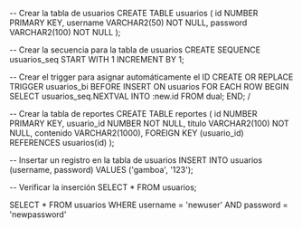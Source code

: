 -- Crear la tabla de usuarios
CREATE TABLE usuarios (
    id NUMBER PRIMARY KEY,
    username VARCHAR2(50) NOT NULL,
    password VARCHAR2(100) NOT NULL
);

-- Crear la secuencia para la tabla de usuarios
CREATE SEQUENCE usuarios_seq START WITH 1 INCREMENT BY 1;

-- Crear el trigger para asignar automáticamente el ID
CREATE OR REPLACE TRIGGER usuarios_bi
BEFORE INSERT ON usuarios
FOR EACH ROW
BEGIN
    SELECT usuarios_seq.NEXTVAL INTO :new.id FROM dual;
END;
/

-- Crear la tabla de reportes
CREATE TABLE reportes (
    id NUMBER PRIMARY KEY,
    usuario_id NUMBER NOT NULL,
    titulo VARCHAR2(100) NOT NULL,
    contenido VARCHAR2(1000),
    FOREIGN KEY (usuario_id) REFERENCES usuarios(id)
);

-- Insertar un registro en la tabla de usuarios
INSERT INTO usuarios (username, password) VALUES ('gamboa', '123');

-- Verificar la inserción
SELECT * FROM usuarios;

SELECT * FROM usuarios WHERE username = 'newuser' AND password = 'newpassword'


